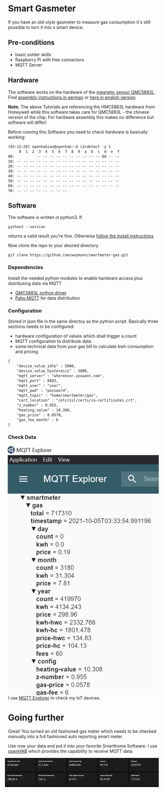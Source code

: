 # Smart Gasmeter

If you have an *old-style* gasmeter to measure gas consumption it's still possible to turn it into s smart device.

## Pre-conditions

* basic solder skills
* Raspberry Pi with free connectors
* MQTT Server

## Hardware

The software works on the hardware of the [magnetic sensor QMC5883L](https://www.google.com/search?q=QMC5883L&rlz=1C1ONGR_deDE951DE951&oq=QMC5883L). Find [assembly instructions in german](https://tutorials-raspberrypi.de/raspberry-pi-kompass-selber-bauen-hmc5883l/) or [here in english version](https://www.electronicwings.com/raspberry-pi/triple-axis-magnetometer-hmc5883l-interfacing-with-raspberry-pi).

**Note:** The above Tutorials are referencing the HMC5883L hardware from Honeywell while this software takes care for QMC5883L - the chinese version of the chip. For hardware assembly this makes no difference but software will differ!

Before running this Software you need to check hardware is basically working:

```
[03:13:20] openhabian@openhab:~$ i2cdetect -y 1
     0  1  2  3  4  5  6  7  8  9  a  b  c  d  e  f
00:          -- -- -- -- -- -- -- -- -- -- 0d -- --
10: -- -- -- -- -- -- -- -- -- -- -- -- -- -- -- --
20: -- -- -- -- -- -- -- -- -- -- -- -- -- -- -- --
30: -- -- -- -- -- -- -- -- -- -- -- -- -- -- -- --
40: -- -- -- -- -- -- -- -- -- -- -- -- -- -- -- --
50: -- -- -- -- -- -- -- -- -- -- -- -- -- -- -- --
60: -- -- -- -- -- -- -- -- -- -- -- -- -- -- -- --
70: -- -- -- -- -- -- -- --

```

## Software

The software is written in python3. If 
```
python3 --version
```
returns a valid result you're fine. Otherwise [follow the install instructions](https://docs.python-guide.org/starting/install3/linux/)

Now clone the repo to your desired directory
```
git clone https://github.com/weymann/smartmeter-gas.git
```

### Dependencies

Install the needed python modules to enable hardware access plus distributing data via MQTT

* [QMC5883L python driver](https://github.com/RigacciOrg/py-qmc5883l)
* [Paho MQTT](https://www.eclipse.org/paho/index.php?page=clients/python/index.php) for data distribution 

### Configuration

Stored in json file in the same directoy as the python script. Basically three sections needs to be configured:
* hardware configuration of values which shall trigger a count
* MQTT configuration to distribute data
* some technical data from your gas bill to calculate kwh consumption and pricing 
```
{
    "device_value_idle" : 5000,
    "device_value_hysteresis" : 3000,
    "mqtt_server" : "whereever.youwant.com",
    "mqtt_port" : 8883,
    "mqtt_user" : "user",
    "mqtt_pwd" : "password",
    "mqtt_topic" : "home/smartmeter/gas",
    "cert_location" : "/etc/ssl/certs/ca-certificates.crt",
    "z_number" : 0.955,
    "heating_value" : 10.308,
    "gas_price" : 0.0578,
    "gas_fee_month" : 6
}
```

### Check Data

<img src="./doc/MQTTExplorer.png" style="float: right; margin-right: 10px;" />


I use [MQTT Explorer](http://mqtt-explorer.com/) to check my IoT devices.

# Going further

Great! You turned an old fashioned gas meter which needs to be checked manually into a full fashioned auto reporting smart meter. 

Use now your data and put it into your favorite Smarthome Software. I use [openHAB](https://www.openhab.org/) which provides the capability to receive MQTT data.

<img src="./doc/openHAB-Panel.png" style="float: right; margin-right: 10px;" />
